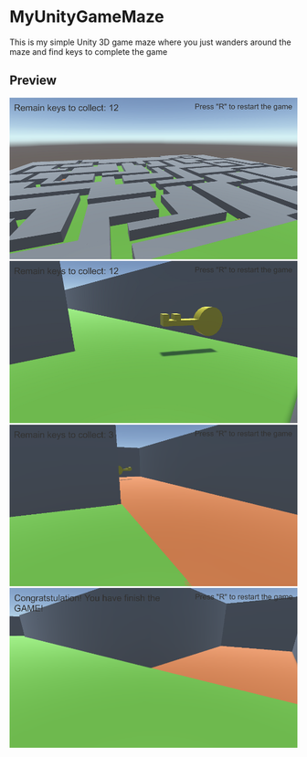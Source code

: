# MyUnityGameMaze
This is my simple Unity 3D game maze where you just wanders around the maze and find keys to complete the game

## Preview
![alt text](https://github.com/AngheloAmir/MyUnityGameMaze/blob/master/Screenshots/1.png)
![alt text](https://github.com/AngheloAmir/MyUnityGameMaze/blob/master/Screenshots/2.png)
![alt text](https://github.com/AngheloAmir/MyUnityGameMaze/blob/master/Screenshots/3.png)
![alt text](https://github.com/AngheloAmir/MyUnityGameMaze/blob/master/Screenshots/4.png)

